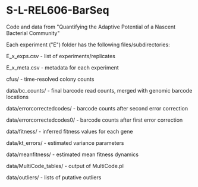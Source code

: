 # S-L-REL606-BarSeq
Code and data from "Quantifying the Adaptive Potential of a Nascent Bacterial Community"

Each experiment ("E") folder has the following files/subdirectories:

E_x_exps.csv - list of experiments/replicates

E_x_meta.csv - metadata for each experiment

cfus/ - time-resolved colony counts

data/bc_counts/ - final barcode read counts, merged with genomic barcode locations

data/errorcorrectedcodes/ - barcode counts after second error correction

data/errorcorrectedcodes0/ - barcode counts after first error correction

data/fitness/ - inferred fitness values for each gene

data/kt_errors/ - estimated variance parameters

data/meanfitness/ - estimated mean fitness dynamics

data/MultiCode_tables/ - output of MultiCode.pl

data/outliers/ - lists of putative outliers

